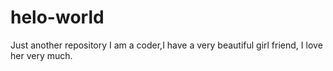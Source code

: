 # helo-world
Just another repository
I am a coder,I have a very beautiful girl friend, I love her very much.
